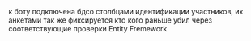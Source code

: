 к боту подключена бдсо столбцами идентификации участников, их анкетами
так же фиксируется кто кого раньше убил через соответствующие проверки
Entity Fremework
